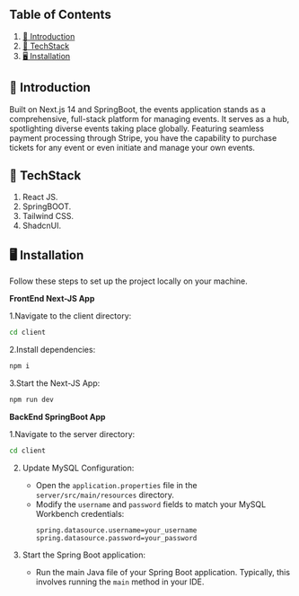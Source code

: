 
## <a >Table of Contents</a>

1. [🤖 Introduction](#introduction)
2. [🚀 TechStack](#techstack)
3. [🖥️ Installation](#installation)


## <a name="#introduction">🤖 Introduction</a>
Built on Next.js 14 and SpringBoot, the events application stands as a comprehensive, full-stack platform for managing events. It serves as a hub, spotlighting diverse events taking place globally. Featuring seamless payment processing through Stripe, you have the capability to purchase tickets for any event or even initiate and manage your own events.



## <a name="#techstack">🚀 TechStack</a>
1. React JS.
2. SpringBOOT.
3. Tailwind CSS.
4. ShadcnUI.


## <a name="#installation">🖥️ Installation</a>

Follow these steps to set up the project locally on your machine.

**FrontEnd Next-JS  App**

1.Navigate to the client directory:
```bash
cd client
```
2.Install dependencies:
```bash
npm i
```

3.Start the Next-JS App:
```bash
npm run dev
```


**BackEnd SpringBoot App**

1.Navigate to the server directory:
```bash
cd client
```

2. Update MySQL Configuration:
    - Open the `application.properties` file in the `server/src/main/resources` directory.
    - Modify the `username` and `password` fields to match your MySQL Workbench credentials:
        ```properties
        spring.datasource.username=your_username
        spring.datasource.password=your_password
        ```

3. Start the Spring Boot application:
    - Run the main Java file of your Spring Boot application. Typically, this involves running the `main` method in your IDE.





